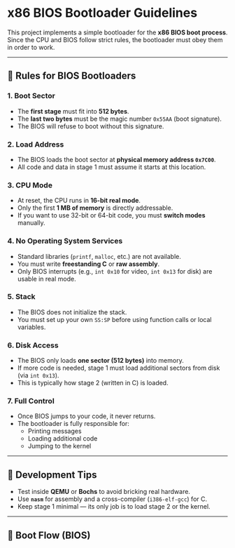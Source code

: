 # x86 BIOS Bootloader Guidelines

This project implements a simple bootloader for the **x86 BIOS boot process**.  
Since the CPU and BIOS follow strict rules, the bootloader must obey them in order to work.

---

## 📜 Rules for BIOS Bootloaders

### 1. Boot Sector
- The **first stage** must fit into **512 bytes**.
- The **last two bytes** must be the magic number `0x55AA` (boot signature).
- The BIOS will refuse to boot without this signature.

### 2. Load Address
- The BIOS loads the boot sector at **physical memory address `0x7C00`**.
- All code and data in stage 1 must assume it starts at this location.

### 3. CPU Mode
- At reset, the CPU runs in **16-bit real mode**.
- Only the first **1 MB of memory** is directly addressable.
- If you want to use 32-bit or 64-bit code, you must **switch modes** manually.

### 4. No Operating System Services
- Standard libraries (`printf`, `malloc`, etc.) are not available.
- You must write **freestanding C** or **raw assembly**.
- Only BIOS interrupts (e.g., `int 0x10` for video, `int 0x13` for disk) are usable in real mode.

### 5. Stack
- The BIOS does not initialize the stack.
- You must set up your own `SS:SP` before using function calls or local variables.

### 6. Disk Access
- The BIOS only loads **one sector (512 bytes)** into memory.
- If more code is needed, stage 1 must load additional sectors from disk (via `int 0x13`).
- This is typically how stage 2 (written in C) is loaded.

### 7. Full Control
- Once BIOS jumps to your code, it never returns.
- The bootloader is fully responsible for:
  - Printing messages
  - Loading additional code
  - Jumping to the kernel

---

## 📌 Development Tips
- Test inside **QEMU** or **Bochs** to avoid bricking real hardware.
- Use **`nasm`** for assembly and a cross-compiler (`i386-elf-gcc`) for C.
- Keep stage 1 minimal — its only job is to load stage 2 or the kernel.

---

## 🔗 Boot Flow (BIOS)